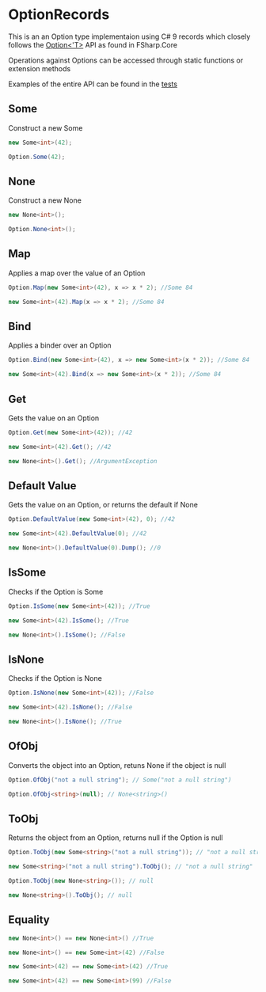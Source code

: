 # OptionRecords

This is an an Option type implementaion using C# 9 records which closely follows the [Option<'T>](https://fsharp.github.io/fsharp-core-docs/reference/fsharp-core-fsharpoption-1.html) API as found in FSharp.Core 

Operations against Options can be accessed through static functions or extension methods

Examples of the entire API can be found in the [tests](https://github.com/Jordan466/OptionRecords/blob/main/src/OptionRecords.Tests/OptionTest.cs)

## Some
Construct a new Some
```csharp
new Some<int>(42);

Option.Some(42);
```

## None
Construct a new None
```csharp
new None<int>();

Option.None<int>();
```

## Map
Applies a map over the value of an Option
```csharp
Option.Map(new Some<int>(42), x => x * 2); //Some 84

new Some<int>(42).Map(x => x * 2); //Some 84
```

## Bind
Applies a binder over an Option
```csharp
Option.Bind(new Some<int>(42), x => new Some<int>(x * 2)); //Some 84

new Some<int>(42).Bind(x => new Some<int>(x * 2)); //Some 84
```

## Get
Gets the value on an Option
```csharp
Option.Get(new Some<int>(42)); //42

new Some<int>(42).Get(); //42

new None<int>().Get(); //ArgumentException
```

## Default Value
Gets the value on an Option, or returns the default if None
```csharp
Option.DefaultValue(new Some<int>(42), 0); //42

new Some<int>(42).DefaultValue(0); //42

new None<int>().DefaultValue(0).Dump(); //0
```

## IsSome
Checks if the Option is Some
```csharp
Option.IsSome(new Some<int>(42)); //True

new Some<int>(42).IsSome(); //True

new None<int>().IsSome(); //False
```

## IsNone
Checks if the Option is None
```csharp
Option.IsNone(new Some<int>(42)); //False

new Some<int>(42).IsNone(); //False

new None<int>().IsNone(); //True
```

## OfObj
Converts the object into an Option, retuns None if the object is null
```csharp
Option.OfObj("not a null string"); // Some("not a null string")

Option.OfObj<string>(null); // None<string>()
```

## ToObj
Returns the object from an Option, returns null if the Option is null
```csharp
Option.ToObj(new Some<string>("not a null string")); // "not a null string"

new Some<string>("not a null string").ToObj(); // "not a null string"

Option.ToObj(new None<string>()); // null

new None<string>().ToObj(); // null
```

## Equality
```csharp
new None<int>() == new None<int>() //True

new None<int>() == new Some<int>(42) //False

new Some<int>(42) == new Some<int>(42) //True

new Some<int>(42) == new Some<int>(99) //False
```
